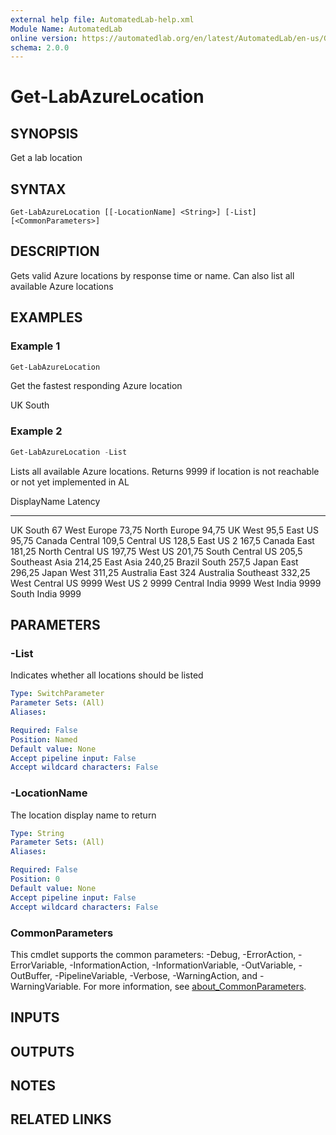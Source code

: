 ```yaml
---
external help file: AutomatedLab-help.xml
Module Name: AutomatedLab
online version: https://automatedlab.org/en/latest/AutomatedLab/en-us/Get-LabAzureLocation
schema: 2.0.0
---
```


# Get-LabAzureLocation

## SYNOPSIS
Get a lab location

## SYNTAX

```
Get-LabAzureLocation [[-LocationName] <String>] [-List] [<CommonParameters>]
```

## DESCRIPTION
Gets valid Azure locations by response time or name.
Can also list all available Azure locations

## EXAMPLES

### Example 1

```powershell
Get-LabAzureLocation
```

Get the fastest responding Azure location

UK South

### Example 2

```powershell
Get-LabAzureLocation -List
```

Lists all available Azure locations.
Returns 9999 if location is not reachable or not yet implemented in AL

DisplayName         Latency
-----------         -------
UK South                 67
West Europe           73,75
North Europe          94,75
UK West                95,5
East US               95,75
Canada Central        109,5
Central US            128,5
East US 2             167,5
Canada East          181,25
North Central US     197,75
West US              201,75
South Central US      205,5
Southeast Asia       214,25
East Asia            240,25
Brazil South          257,5
Japan East           296,25
Japan West           311,25
Australia East          324
Australia Southeast  332,25
West Central US        9999
West US 2              9999
Central India          9999
West India             9999
South India            9999

## PARAMETERS

### -List
Indicates whether all locations should be listed

```yaml
Type: SwitchParameter
Parameter Sets: (All)
Aliases:

Required: False
Position: Named
Default value: None
Accept pipeline input: False
Accept wildcard characters: False
```

### -LocationName
The location display name to return

```yaml
Type: String
Parameter Sets: (All)
Aliases:

Required: False
Position: 0
Default value: None
Accept pipeline input: False
Accept wildcard characters: False
```

### CommonParameters
This cmdlet supports the common parameters: -Debug, -ErrorAction, -ErrorVariable, -InformationAction, -InformationVariable, -OutVariable, -OutBuffer, -PipelineVariable, -Verbose, -WarningAction, and -WarningVariable. For more information, see [about_CommonParameters](http://go.microsoft.com/fwlink/?LinkID=113216).

## INPUTS

## OUTPUTS

## NOTES

## RELATED LINKS

